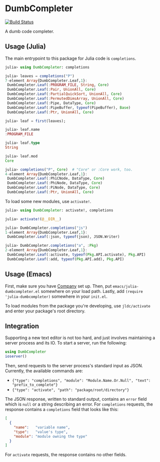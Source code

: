 # DumbCompleter

[![Build Status](https://travis-ci.com/christopher-dG/DumbCompleter.jl.svg?branch=master)](https://travis-ci.com/christopher-dG/DumbCompleter.jl)

A dumb code completer.

## Usage (Julia)

The main entrypoint to this package for Julia code is `completions`.

```julia
julia> using DumbCompleter: completions

julia> leaves = completions("P")
7-element Array{DumbCompleter.Leaf,1}:
 DumbCompleter.Leaf(:PROGRAM_FILE, String, Core)
 DumbCompleter.Leaf(:Pair, UnionAll, Core)
 DumbCompleter.Leaf(:PartialQuickSort, UnionAll, Core)
 DumbCompleter.Leaf(:PermutedDimsArray, UnionAll, Core)
 DumbCompleter.Leaf(:Pipe, DataType, Core)
 DumbCompleter.Leaf(:PipeBuffer, typeof(PipeBuffer), Base)
 DumbCompleter.Leaf(:Ptr, UnionAll, Core)

julia> leaf = first(leaves);

julia> leaf.name
:PROGRAM_FILE

julia> leaf.type
String

julia> leaf.mod
Core

julia> completions("P", Core)  # "Core" or :Core work, too.
4-element Array{DumbCompleter.Leaf,1}:
 DumbCompleter.Leaf(:PhiCNode, DataType, Core)
 DumbCompleter.Leaf(:PhiNode, DataType, Core)
 DumbCompleter.Leaf(:PiNode, DataType, Core)
 DumbCompleter.Leaf(:Ptr, UnionAll, Core)
```

To load some new modules, use `activate!`.

```julia
julia> using DumbCompleter: activate!, completions

julia> activate!(@__DIR__)

julia> DumbCompleter.completions("js")
1-element Array{DumbCompleter.Leaf,1}:
 DumbCompleter.Leaf(:json, typeof(json), JSON.Writer)

julia> DumbCompleter.completions("a", :Pkg)
2-element Array{DumbCompleter.Leaf,1}:
 DumbCompleter.Leaf(:activate, typeof(Pkg.API.activate), Pkg.API)
 DumbCompleter.Leaf(:add, typeof(Pkg.API.add), Pkg.API)
```

## Usage (Emacs)

First, make sure you have [Company](http://company-mode.github.io) set up.
Then, put `emacs/julia-dumbcompleter.el` somewhere on your load path.
Lastly, add `(require 'julia-dumbcompleter)` somewhere in your `init.el`.

To load modules from the package you're developing, use `jldc/activate` and enter your package's root directory.

## Integration

Supporting a new text editor is not too hard, and just involves maintaining a server process and its IO.
To start a server, run the following:

```julia
using DumbCompleter
ioserver()
```

Then, send requests to the server process's standard input as JSON.
Currently, the available commands are:

- `{"type": "completions", "module": "Module.Name.Or.Null", "text": "prefix_to_complete"}`
- `{"type": "activate", "path": "package/root/directory"}`

The JSON response, written to standard output, contains an `error` field which is `null` or a string describing an error.
For `completions` requests, the response contains a `completions` field that looks like this:

```json
[
  {
    "name":   "variable name",
    "type":   "value's type",
    "module": "module owning the type"
  }
]
```

For `activate` requests, the response contains no other fields.
